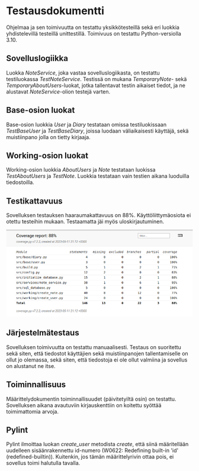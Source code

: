 # Testausdokumentti #

Ohjelmaa ja sen toimivuutta on testattu yksikkötesteillä sekä eri luokkia yhdistelevillä testeillä unittestillä. Toimivuus on testattu Python-versiolla 3.10.

## Sovelluslogiikka ##

Luokka *NoteService*, joka vastaa sovelluslogiikasta, on testattu testiluokassa *TestNoteService*. Testissä on mukana *TemporaryNote*- sekä *TemporaryAboutUsers*-luokat, jotka tallentavat testin aikaiset tiedot, ja ne alustavat *NoteService*-olion testejä varten.

## Base-osion luokat ##

Base-osion luokkia *User* ja *Diary* testataan omissa testiluokissaan *TestBaseUser* ja *TestBaseDiary*, joissa luodaan väliaikaisesti käyttäjä, sekä muistiinpano jolla on tietty kirjaaja.

## Working-osion luokat ##

Working-osion luokkia *AboutUsers* ja *Note* testataan luokissa *TestAboutUsers* ja *TestNote*. Luokkia testataan vain testien aikana luoduilla tiedostoilla.

## Testikattavuus ##

Sovelluksen testauksen haaraumakattavuus on 88%. Käyttöliittymäosiota ei otettu testeihin mukaan. Testaamatta jäi myös uloskirjautuminen.

![](./kuvat/coverage_report_7.png)

## Järjestelmätestaus ##

Sovelluksen toimivuutta on testattu manuaalisesti. Testaus on suoritettu sekä siten, että tiedostot käyttäjien
sekä muistiinpanojen tallentamiselle on ollut jo olemassa, sekä siten, että tiedostoja ei ole ollut valmiina ja sovellus on alustanut ne itse.

## Toiminnallisuus ##

Määrittelydokumentin toiminnallisuudet (päivitetyiltä osin) on testattu. Sovelluksen aikana avautuviin kirjauskenttiin on koitettu syöttää toimimattomia arvoja.

## Pylint ##

Pylint ilmoittaa luokan *create_user* metodista *create*, että siinä määritellään uudelleen sisäänrakennettu id-numero (W0622: Redefining built-in 'id' (redefined-builtin)). Kuitenkin, jos tämän määrittelyrivin ottaa pois, ei sovellus toimi halutulla tavalla.
